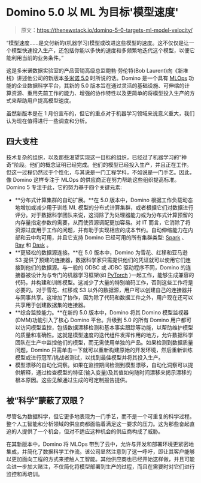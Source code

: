 # Domino 5.0 以 ML 为目标'模型速度'

> 原文：<https://thenewstack.io/domino-5-0-targets-ml-model-velocity/>

“模型速度……是交付新的(机器学习)模型或改进这些模型的速度。这不仅仅是让一个模型快速投入生产，还包括你能以多快的速度和多频繁地迭代这个模型，以便它能利用当前的业务条件。”

这是多米诺数据实验室的产品营销高级总监鲍勃·劳伦特(Bob Laurent)向《新堆栈》讲述他公司的新版本[多米诺 5.0](https://www.dominodatalab.com/blog/whats-new-in-domino-5.0) 时所说的话。Domino 是一个具有 [MLOps](https://thenewstack.io/what-is-mlops/) 功能的企业数据科学平台，其新的 5.0 版本旨在通过灵活的基础设施、可伸缩的计算资源、重用先前工作的能力、增强的协作特性以及更简单的将模型投入生产的方式来帮助用户提高模型速度。

虽然新版本是在 1 月份宣布的，但它的重点对于机器学习领域来说意义重大，我们认为现在值得进行一些调查和分析。

## 四大支柱

技术复杂的组织，以及那些渴望实现这一目标的组织，已经过了机器学习的“神奇”阶段。他们的概念证明已经完成。他们的模型已经投入生产，并且正在工作。但这一过程仍然过于个性化，与其说是一门工程学科，不如说是一门手艺。因此，像 Domino 这样专注于 MLOps 的供应商正在努力帮助这些组织提高标准。Domino 5 专注于此，它的努力基于四个关键元素:

*   **分布式计算集群的自动扩展。**在 5.0 版本中，Domino 根据工作负载动态地增加或减少用于训练 ML 模型的分布式计算集群，或者根据它们对数据进行评分。对于数据科学团队来说，这消除了为处理器能力或为分布式计算预留的内存量指定参数的需要，从而使资源调配更加容易。对 IT 而言，它消除了将资源过度用于工作的问题，并有助于实现相应的成本节约。自动伸缩能力在内部和云中均可用，并且它支持 Domino 已经可用的所有集群类型: [Spark](https://spark.apache.org) 、 [Ray](https://www.ray.io/) 和 [Dask](https://dask.org/) 。
*   **更轻松的数据源连接。**在 5.0 版本中，Domino 为雪花、红移和亚马逊 S3 提供了预建的连接器，数据科学家只需提供他们的凭证就可以使用它们连接到他们的数据源。与一般的 ODBC 或 JDBC 驱动程序不同，Domino 的连接器被设计为与专门的机器学习框架(如 [PyTorch](https://pytorch.org/) )一起工作，能够生成兼容的代码，并构建和训练模型。这减少了大量的特别编码工作，否则这些工作将是必要的。对于雪花、红移或 S3 以外的数据源，用户可以创建自己的连接器并与同事共享。这增加了协作，因为除了代码和数据工件之外，用户现在还可以共享用于创建数据集的连接器。
*   **综合监控能力。**在新的 5.0 版本中，Domino 将其 Domino 模型监视器(DMM)功能引入了核心 Domino 平台。升级到 5.0 的所有 Domino 用户都可以访问模型监控，包括数据漂移检测和基本事实跟踪等功能，以帮助维护模型的质量和准确性。这就是模型速度的迭代组件发挥作用的地方，允许数据科学团队在生产中监控他们的模型，而无需使用单独的产品。如果检测到数据质量问题，Domino 只需单击一下就可以重新构建原始的开发环境，然后重新训练模型或进行冠军/挑战者测试，以找到最佳模型并将其投入生产。
*   模型漂移的自动化洞察。如果在监控期间检测到模型漂移，自动化洞察可以提供解释，通过检查模型的特征(输入变量)及其值如何随时间漂移来揭示漂移的根本原因。这些见解通过生成的可定制报告提供。

## 被“科学”蒙蔽了双眼？

尽管名为数据科学，但它更多地表现为一门手艺，而不是一个可重复的科学过程。整个人工智能和分析领域的供应商都面临着满足这一要求的压力。这为那些奋起直追的人提供了一个机会，但对不适应这种机会的供应商构成了威胁。

在其新版本中，Domino 将 MLOps 带到了云中，允许与开发和部署环境更紧密地集成，并简化了数据科学工作流。该公司显然注意到了这一呼吁，即让其客户能够以更加面向工程的方式来接触人工智能。其他供应商也已经开始这样做，并且可能会进一步加大赌注，不仅简化将模型部署到生产的过程，而且在需要时对它们进行监控和再培训。

<svg xmlns:xlink="http://www.w3.org/1999/xlink" viewBox="0 0 68 31" version="1.1"><title>Group</title> <desc>Created with Sketch.</desc></svg>